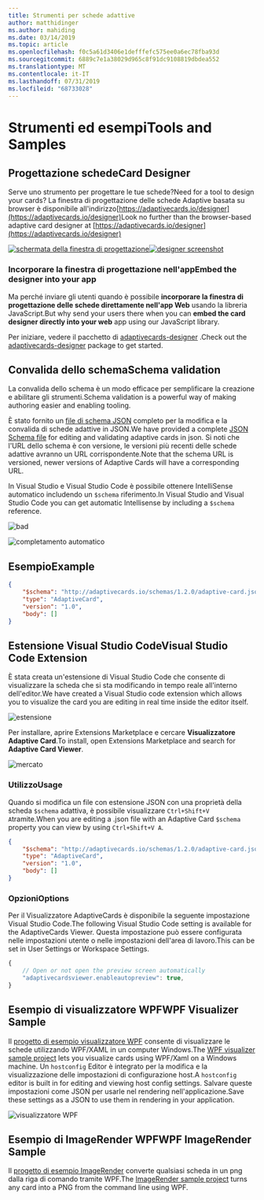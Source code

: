 ```yaml
---
title: Strumenti per schede adattive
author: matthidinger
ms.author: mahiding
ms.date: 03/14/2019
ms.topic: article
ms.openlocfilehash: f0c5a61d3406e1defffefc575ee0a6ec78fba93d
ms.sourcegitcommit: 6889c7e1a38029d965c8f91dc9108819dbdea552
ms.translationtype: MT
ms.contentlocale: it-IT
ms.lasthandoff: 07/31/2019
ms.locfileid: "68733028"
---
```

# <a name="tools-and-samples"></a><span data-ttu-id="77a7e-102">Strumenti ed esempi</span><span class="sxs-lookup"><span data-stu-id="77a7e-102">Tools and Samples</span></span>

## <a name="card-designer"></a><span data-ttu-id="77a7e-103">Progettazione schede</span><span class="sxs-lookup"><span data-stu-id="77a7e-103">Card Designer</span></span> 

<span data-ttu-id="77a7e-104">Serve uno strumento per progettare le tue schede?</span><span class="sxs-lookup"><span data-stu-id="77a7e-104">Need for a tool to design your cards?</span></span> <span data-ttu-id="77a7e-105">La finestra di progettazione delle schede Adaptive basata su browser è disponibile all'indirizzo[https://adaptivecards.io/designer](https://adaptivecards.io/designer)</span><span class="sxs-lookup"><span data-stu-id="77a7e-105">Look no further than the browser-based adaptive card designer at [https://adaptivecards.io/designer](https://adaptivecards.io/designer)</span></span>

<span data-ttu-id="77a7e-106">[![schermata della finestra di progettazione](media/tools/designer.jpg)](https://adaptivecards.io/designer)</span><span class="sxs-lookup"><span data-stu-id="77a7e-106">[![designer screenshot](media/tools/designer.jpg)](https://adaptivecards.io/designer)</span></span>

### <a name="embed-the-designer-into-your-app"></a><span data-ttu-id="77a7e-107">Incorporare la finestra di progettazione nell'app</span><span class="sxs-lookup"><span data-stu-id="77a7e-107">Embed the designer into your app</span></span>

<span data-ttu-id="77a7e-108">Ma perché inviare gli utenti quando è possibile **incorporare la finestra di progettazione delle schede direttamente nell'app Web** usando la libreria JavaScript.</span><span class="sxs-lookup"><span data-stu-id="77a7e-108">But why send your users there when you can **embed the card designer directly into your web** app using our JavaScript library.</span></span> 

<span data-ttu-id="77a7e-109">Per iniziare, vedere il pacchetto di [adaptivecards-designer](https://npmjs.com/adaptivecards-designer) .</span><span class="sxs-lookup"><span data-stu-id="77a7e-109">Check out the [adaptivecards-designer](https://npmjs.com/adaptivecards-designer) package to get started.</span></span>

## <a name="schema-validation"></a><span data-ttu-id="77a7e-110">Convalida dello schema</span><span class="sxs-lookup"><span data-stu-id="77a7e-110">Schema validation</span></span>

<span data-ttu-id="77a7e-111">La convalida dello schema è un modo efficace per semplificare la creazione e abilitare gli strumenti.</span><span class="sxs-lookup"><span data-stu-id="77a7e-111">Schema validation is a powerful way of making authoring easier and enabling tooling.</span></span>

<span data-ttu-id="77a7e-112">È stato fornito un [file di schema JSON](http://adaptivecards.io/schemas/1.2.0/adaptive-card.json) completo per la modifica e la convalida di schede adattive in JSON.</span><span class="sxs-lookup"><span data-stu-id="77a7e-112">We have provided a complete [JSON Schema file](http://adaptivecards.io/schemas/1.2.0/adaptive-card.json) for editing and validating adaptive cards in json.</span></span> <span data-ttu-id="77a7e-113">Si noti che l'URL dello schema è con versione, le versioni più recenti delle schede adattive avranno un URL corrispondente.</span><span class="sxs-lookup"><span data-stu-id="77a7e-113">Note that the schema URL is versioned, newer versions of Adaptive Cards will have a corresponding URL.</span></span>

<span data-ttu-id="77a7e-114">In Visual Studio e Visual Studio Code è possibile ottenere IntelliSense automatico includendo un `$schema` riferimento.</span><span class="sxs-lookup"><span data-stu-id="77a7e-114">In Visual Studio and Visual Studio Code you can get automatic Intellisense by including a `$schema` reference.</span></span>

![bad](media/tools/invalidjson1.png)

![completamento automatico](media/tools/autocomplete.png)

## <a name="example"></a><span data-ttu-id="77a7e-117">Esempio</span><span class="sxs-lookup"><span data-stu-id="77a7e-117">Example</span></span>

```json
{
    "$schema": "http://adaptivecards.io/schemas/1.2.0/adaptive-card.json",
    "type": "AdaptiveCard",
    "version": "1.0",
    "body": []
}
```

## <a name="visual-studio-code-extension"></a><span data-ttu-id="77a7e-118">Estensione Visual Studio Code</span><span class="sxs-lookup"><span data-stu-id="77a7e-118">Visual Studio Code Extension</span></span>

<span data-ttu-id="77a7e-119">È stata creata un'estensione di Visual Studio Code che consente di visualizzare la scheda che si sta modificando in tempo reale all'interno dell'editor.</span><span class="sxs-lookup"><span data-stu-id="77a7e-119">We have created a Visual Studio code extension which allows you to visualize the card you are editing in real time inside the editor itself.</span></span> 

![estensione](media/tools/vscode-extension.png)

<span data-ttu-id="77a7e-121">Per installare, aprire Extensions Marketplace e cercare **Visualizzatore Adaptive Card**.</span><span class="sxs-lookup"><span data-stu-id="77a7e-121">To install, open Extensions Marketplace and search for **Adaptive Card Viewer**.</span></span>

![mercato](media/tools/vscode-extension-marketplace.png)

### <a name="usage"></a><span data-ttu-id="77a7e-123">Utilizzo</span><span class="sxs-lookup"><span data-stu-id="77a7e-123">Usage</span></span>

<span data-ttu-id="77a7e-124">Quando si modifica un file con estensione JSON con una proprietà della scheda `$schema` adattiva, è possibile visualizzare `Ctrl+Shift+V A`tramite.</span><span class="sxs-lookup"><span data-stu-id="77a7e-124">When you are editing a .json file with an Adaptive Card `$schema` property you can view by using `Ctrl+Shift+V A`.</span></span>
```json
{
    "$schema": "http://adaptivecards.io/schemas/1.2.0/adaptive-card.json",
    "type": "AdaptiveCard",
    "version": "1.0",
    "body": []
}
```

### <a name="options"></a><span data-ttu-id="77a7e-125">Opzioni</span><span class="sxs-lookup"><span data-stu-id="77a7e-125">Options</span></span>

<span data-ttu-id="77a7e-126">Per il Visualizzatore AdaptiveCards è disponibile la seguente impostazione Visual Studio Code.</span><span class="sxs-lookup"><span data-stu-id="77a7e-126">The following Visual Studio Code setting is available for the AdaptiveCards Viewer.</span></span> <span data-ttu-id="77a7e-127">Questa impostazione può essere configurata nelle impostazioni utente o nelle impostazioni dell'area di lavoro.</span><span class="sxs-lookup"><span data-stu-id="77a7e-127">This can be set in User Settings or Workspace Settings.</span></span>

```js
{
    // Open or not open the preview screen automatically
    "adaptivecardsviewer.enableautopreview": true,
}
```

## <a name="wpf-visualizer-sample"></a><span data-ttu-id="77a7e-128">Esempio di visualizzatore WPF</span><span class="sxs-lookup"><span data-stu-id="77a7e-128">WPF Visualizer Sample</span></span>

<span data-ttu-id="77a7e-129">Il [progetto di esempio visualizzatore WPF](https://github.com/Microsoft/AdaptiveCards/tree/master/source/dotnet/Samples/WPFVisualizer) consente di visualizzare le schede utilizzando WPF/XAML in un computer Windows.</span><span class="sxs-lookup"><span data-stu-id="77a7e-129">The [WPF visualizer sample project](https://github.com/Microsoft/AdaptiveCards/tree/master/source/dotnet/Samples/WPFVisualizer) lets you visualize cards using WPF/Xaml on a Windows machine.</span></span>  <span data-ttu-id="77a7e-130">Un `hostconfig` Editor è integrato per la modifica e la visualizzazione delle impostazioni di configurazione host.</span><span class="sxs-lookup"><span data-stu-id="77a7e-130">A `hostconfig` editor is built in for editing and viewing host config settings.</span></span> <span data-ttu-id="77a7e-131">Salvare queste impostazioni come JSON per usarle nel rendering nell'applicazione.</span><span class="sxs-lookup"><span data-stu-id="77a7e-131">Save these settings as a JSON to use them in rendering in your application.</span></span>

![visualizzatore WPF](media/tools/wpfvisualizer.png)

## <a name="wpf-imagerender-sample"></a><span data-ttu-id="77a7e-133">Esempio di ImageRender WPF</span><span class="sxs-lookup"><span data-stu-id="77a7e-133">WPF ImageRender Sample</span></span>

<span data-ttu-id="77a7e-134">Il [progetto di esempio ImageRender](https://github.com/Microsoft/AdaptiveCards/tree/master/source/dotnet/Samples/AdaptiveCards.Sample.ImageRender) converte qualsiasi scheda in un png dalla riga di comando tramite WPF.</span><span class="sxs-lookup"><span data-stu-id="77a7e-134">The [ImageRender sample project](https://github.com/Microsoft/AdaptiveCards/tree/master/source/dotnet/Samples/AdaptiveCards.Sample.ImageRender) turns any card into a PNG from the command line using WPF.</span></span> 
